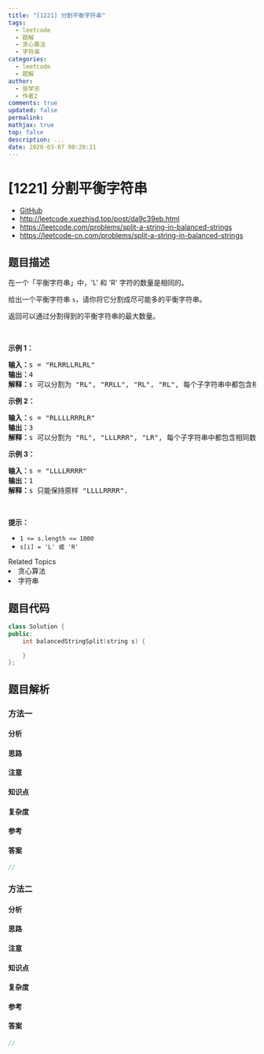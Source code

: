 ```yaml
---
title: "[1221] 分割平衡字符串"
tags:
  - leetcode
  - 题解
  - 贪心算法
  - 字符串
categories:
  - leetcode
  - 题解
author:
  - 张学志
  - 作者2
comments: true
updated: false
permalink:
mathjax: true
top: false
description: ...
date: 2020-03-07 00:20:21
---
```



# [1221] 分割平衡字符串
* [GitHub](https://github.com/algoboy101/LeetCodeCrowdsource/tree/master/_posts/QA/%5B1221%5D%20%E5%88%86%E5%89%B2%E5%B9%B3%E8%A1%A1%E5%AD%97%E7%AC%A6%E4%B8%B2.md)
* http://leetcode.xuezhisd.top/post/da9c39eb.html
* https://leetcode.com/problems/split-a-string-in-balanced-strings
* https://leetcode-cn.com/problems/split-a-string-in-balanced-strings


## 题目描述

<p>在一个「平衡字符串」中，&#39;L&#39; 和 &#39;R&#39; 字符的数量是相同的。</p>

<p>给出一个平衡字符串&nbsp;<code>s</code>，请你将它分割成尽可能多的平衡字符串。</p>

<p>返回可以通过分割得到的平衡字符串的最大数量。</p>

<p>&nbsp;</p>

<p><strong>示例 1：</strong></p>

<pre><strong>输入：</strong>s = &quot;RLRRLLRLRL&quot;
<strong>输出：</strong>4
<strong>解释：</strong>s 可以分割为 &quot;RL&quot;, &quot;RRLL&quot;, &quot;RL&quot;, &quot;RL&quot;, 每个子字符串中都包含相同数量的 &#39;L&#39; 和 &#39;R&#39;。
</pre>

<p><strong>示例 2：</strong></p>

<pre><strong>输入：</strong>s = &quot;RLLLLRRRLR&quot;
<strong>输出：</strong>3
<strong>解释：</strong>s 可以分割为 &quot;RL&quot;, &quot;LLLRRR&quot;, &quot;LR&quot;, 每个子字符串中都包含相同数量的 &#39;L&#39; 和 &#39;R&#39;。
</pre>

<p><strong>示例 3：</strong></p>

<pre><strong>输入：</strong>s = &quot;LLLLRRRR&quot;
<strong>输出：</strong>1
<strong>解释：</strong>s 只能保持原样 &quot;LLLLRRRR&quot;.
</pre>

<p>&nbsp;</p>

<p><strong>提示：</strong></p>

<ul>
	<li><code>1 &lt;= s.length &lt;= 1000</code></li>
	<li><code>s[i] = &#39;L&#39; 或 &#39;R&#39;</code></li>
</ul>
<div><div>Related Topics</div><div><li>贪心算法</li><li>字符串</li></div></div>


## 题目代码

```cpp
class Solution {
public:
    int balancedStringSplit(string s) {

    }
};
```


## 题目解析


### 方法一

#### 分析

#### 思路

#### 注意

#### 知识点

#### 复杂度

#### 参考

#### 答案

```cpp
//
```


### 方法二

#### 分析

#### 思路

#### 注意

#### 知识点

#### 复杂度

#### 参考

#### 答案

```cpp
//
```


